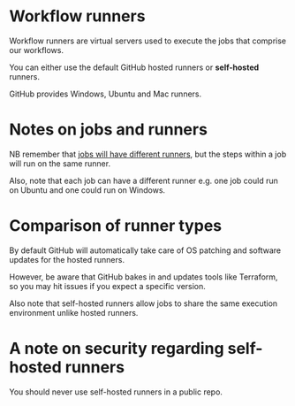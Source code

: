# Workflow runners

Workflow runners are virtual servers used to execute the jobs that comprise our workflows.

You can either use the default GitHub hosted runners or __self-hosted__ runners.

GitHub provides Windows, Ubuntu and Mac runners.

# Notes on jobs and runners

NB remember that [jobs will have different runners](../1-getting-started/getting-started.md#parallelism-and-execution-environment), but the steps within a job will run on the same runner.

Also, note that each job can have a different runner e.g. one job could run on Ubuntu and one could run on Windows.



# Comparison of runner types

By default GitHub will automatically take care of OS patching and software updates for the hosted runners.

However, be aware that GitHub bakes in and updates tools like Terraform, so you may hit issues if you expect a specific version.

Also note that self-hosted runners allow jobs to share the same execution environment unlike hosted runners.

# A note on security regarding self-hosted runners

You should never use self-hosted runners in a public repo.